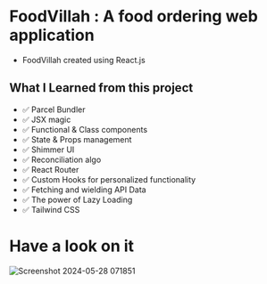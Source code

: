 # FoodVillah : A food ordering web application
- FoodVillah created using React.js

## What I Learned from this project
- ✅ Parcel Bundler
- ✅ JSX magic
- ✅ Functional & Class components
- ✅ State & Props management
- ✅ Shimmer UI 
- ✅ Reconciliation algo
- ✅ React Router
- ✅ Custom Hooks for personalized functionality
- ✅ Fetching and wielding API Data
- ✅ The power of Lazy Loading
- ✅ Tailwind CSS

# Have a look on it
![Screenshot 2024-05-28 071851](https://github.com/jayminDarji2003/jayminDarji2003/assets/122532790/99215dc9-3bb2-47cd-8cde-f11672bf337f)
